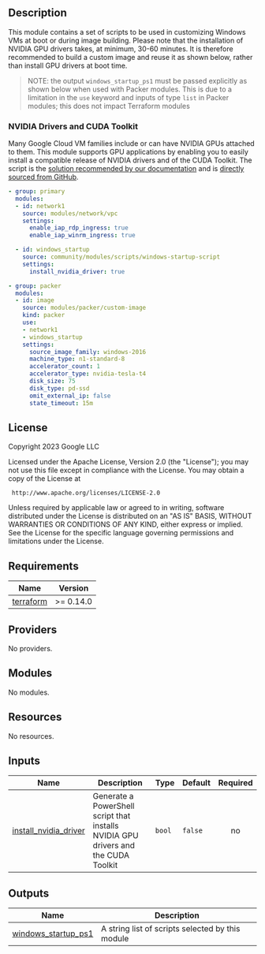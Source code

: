 ## Description

This module contains a set of scripts to be used in customizing Windows VMs at
boot or during image building. Please note that the installation of NVIDIA GPU
drivers takes, at minimum, 30-60 minutes. It is therefore recommended to build
a custom image and reuse it as shown below, rather than install GPU drivers at
boot time.

> NOTE: the output `windows_startup_ps1` must be passed explicitly as shown
> below when used with Packer modules. This is due to a limitation in the `use`
> keyword and inputs of type `list` in Packer modules; this does not impact
> Terraform modules

### NVIDIA Drivers and CUDA Toolkit

Many Google Cloud VM families include or can have NVIDIA GPUs attached to them.
This module supports GPU applications by enabling you to easily install
a compatible release of NVIDIA drivers and of the CUDA Toolkit. The script is
the [solution recommended by our documentation][docs] and is [directly sourced
from GitHub][script-src].

[docs]: https://cloud.google.com/compute/docs/gpus/install-drivers-gpu#windows
[script-src]: https://github.com/GoogleCloudPlatform/compute-gpu-installation/blob/24dac3004360e0696c49560f2da2cd60fcb80107/windows/install_gpu_driver.ps1

```yaml
- group: primary
  modules:
  - id: network1
    source: modules/network/vpc
    settings:
      enable_iap_rdp_ingress: true
      enable_iap_winrm_ingress: true

  - id: windows_startup
    source: community/modules/scripts/windows-startup-script
    settings:
      install_nvidia_driver: true

- group: packer
  modules:
  - id: image
    source: modules/packer/custom-image
    kind: packer
    use:
    - network1
    - windows_startup
    settings:
      source_image_family: windows-2016
      machine_type: n1-standard-8
      accelerator_count: 1
      accelerator_type: nvidia-tesla-t4
      disk_size: 75
      disk_type: pd-ssd
      omit_external_ip: false
      state_timeout: 15m
```

## License

<!-- BEGINNING OF PRE-COMMIT-TERRAFORM DOCS HOOK -->
Copyright 2023 Google LLC

Licensed under the Apache License, Version 2.0 (the "License");
you may not use this file except in compliance with the License.
You may obtain a copy of the License at

     http://www.apache.org/licenses/LICENSE-2.0

Unless required by applicable law or agreed to in writing, software
distributed under the License is distributed on an "AS IS" BASIS,
WITHOUT WARRANTIES OR CONDITIONS OF ANY KIND, either express or implied.
See the License for the specific language governing permissions and
limitations under the License.

## Requirements

| Name | Version |
|------|---------|
| <a name="requirement_terraform"></a> [terraform](#requirement\_terraform) | >= 0.14.0 |

## Providers

No providers.

## Modules

No modules.

## Resources

No resources.

## Inputs

| Name | Description | Type | Default | Required |
|------|-------------|------|---------|:--------:|
| <a name="input_install_nvidia_driver"></a> [install\_nvidia\_driver](#input\_install\_nvidia\_driver) | Generate a PowerShell script that installs NVIDIA GPU drivers and the CUDA Toolkit | `bool` | `false` | no |

## Outputs

| Name | Description |
|------|-------------|
| <a name="output_windows_startup_ps1"></a> [windows\_startup\_ps1](#output\_windows\_startup\_ps1) | A string list of scripts selected by this module |
<!-- END OF PRE-COMMIT-TERRAFORM DOCS HOOK -->
